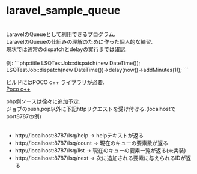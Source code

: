 # laravel_sample_queue
<br>
LaravelのQueueとして利用できるプログラム.<br>
LaravelのQueueの仕組みの理解のために作った個人的な練習.<br>
現状では通常のdispatchとdelayの実行までは確認.<br>
<br>
例:
```php:title
LSQTestJob::dispatch(new DateTime());
LSQTestJob::dispatch(new DateTime())->delay(now()->addMinutes(1));
```

ビルドにはPOCO c++ ライブラリが必要.<br>
[Poco c++](https://pocoproject.org/)

php側ソースは徐々に追加予定.<br>
ジョブのpush,pop以外に下記httpリクエストを受け付ける.(localhostでport8787の例)<br>
<br>
* http://localhost:8787/lsq/help -> helpテキストが返る
* http://localhost:8787/lsq/count -> 現在のキューの要素数が返る
* http://localhost:8787/lsq/list -> 現在のキューの要素一覧が返る(未実装) 
* http://localhost:8787/lsq/next -> 次に追加される要素に与えられるIDが返る
